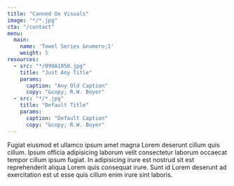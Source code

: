 ```yaml
---
title: "Canned Ox Visuals"
image: "*/*.jpg"
cta: "/contact"
menu:
  main:
    name: 'Towel Series &numero;1'
    weight: 5
resources:
  - src: "*/099A1050.jpg"
    title: "Just Any Title"
    params:
      caption: "Any Old Caption"
      copy: "&copy; R.W. Boyer"
  - src: "*/*.jpg"
    title: "Default Title"
    params:
      caption: "Default Caption"
      copy: "&copy; R.W. Boyer"
---
```

Fugiat eiusmod et ullamco ipsum amet magna Lorem deserunt cillum quis cillum. Ipsum officia adipisicing laborum velit consectetur laborum occaecat tempor cillum ipsum fugiat. In adipisicing irure est nostrud sit est reprehenderit aliqua Lorem quis consequat irure. Sunt id Lorem deserunt ad exercitation est ut esse quis cillum enim irure sint laboris.